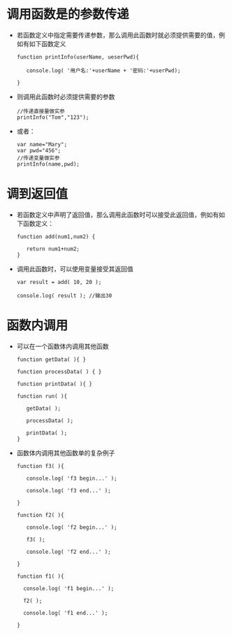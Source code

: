 # 调用函数是的参数传递

 - 若函数定义中指定需要传递参数，那么调用此函数时就必须提供需要的值，例如有如下函数定义

       function printInfo(userName, ueserPwd){ 

          console.log( '用户名:'+userName + '密码:'+userPwd);

       }

 - 则调用此函数时必须提供需要的参数

       //传递直接量做实参
       printInfo("Tom","123");

 - 或者：

       var name="Mary";
       var pwd="456";
       //传递变量做实参
       printInfo(name,pwd);


# 调到返回值

 - 若函数定义中声明了返回值，那么调用此函数时可以接受此返回值，例如有如下函数定义：

       function add(num1,num2) {

          return num1+num2;
       }  

 - 调用此函数时，可以使用变量接受其返回值

       var result = add( 10, 20 );

       console.log( result ); //输出30


# 函数内调用

   - 可以在一个函数体内调用其他函数

         function getData( ){ } 

         function processData( ) { }

         function printData( ){ }

         function run( ){

            getData( );

            processData( );

            printData( );
         }



   - 函数体内调用其他函数单的复杂例子

         function f3( ){ 

            console.log( 'f3 begin...' );

            console.log( 'f3 end...' );

         }

         function f2( ){

            console.log( 'f2 begin...' );

            f3( );

            console.log( 'f2 end...' );

         }

         function f1( ){

           console.log( 'f1 begin...' );

           f2( );

           console.log( 'f1 end...' );

         }


